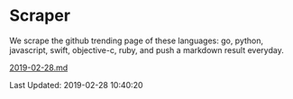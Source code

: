 # Scraper

We scrape the github trending page of these languages: go, python, javascript, swift, objective-c, ruby, and push a markdown result everyday.

[2019-02-28.md](https://github.com/henson/Scraper/blob/master/2019-02-28.md)

Last Updated: 2019-02-28 10:40:20